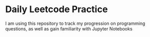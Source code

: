 # Daily Leetcode Practice
I am using this repository to track my progression on programming questions, as well as gain familiarity with Jupyter Notebooks
